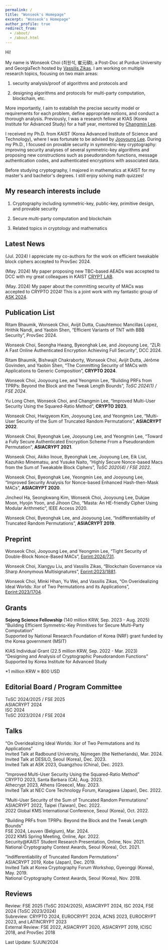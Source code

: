 ```yaml
---
permalink: /
title: "Wonseok's Homepage"
excerpt: "Wonseok's Homepage"
author_profile: true
redirect_from: 
  - /about/
  - /about.html
---
```


Hi!

My name is Wonseok Choi (최원석, 崔元碩), a Post-Doc at Purdue University and GeorgiaTech hosted by [Vassilis Zikas](https://www.cs.purdue.edu/homes/vzikas/). I am working on multiple research topics, focusing on two main areas: 
1. security analysis/proof of algorithms and protocols and 

1. designing algorithms and protocols for multi-party computation, blockchain, etc.

More importantly, I aim to establish the precise security model or requirements for each problem, define appropriate notions, and conduct a thorough analysis.
Previously, I was a research fellow at KIAS (Korea Institute for Advanced Study) for a half year, mentored by [Changmin Lee](https://scholar.google.com/citations?user=jTcNS8cAAAAJ&hl=en).

I received my Ph.D. from KAIST (Korea Advanced Institute of Science and Technology), where I was fortunate to be advised by [Jooyoung Lee](https://sites.google.com/view/cryptlab/home). During my Ph.D., I focused on provable security in symmetric-key cryptography: improving security analyses of several symmetric-key algorithms and proposing new constructions such as pseudorandom functions, message authentication codes, and authenticated encryptions with associated data.

Before studying cryptography, I majored in mathematics at KAIST for my master's and bachelor's degrees. I still enjoy solving math quizzes!


My research interests include 
------
1. Cryptography including symmetric-key, public-key, primitive design, and provable security

1. Secure multi-party computation and blockchain
   
1. Related topics in cryptology and mathematics



Latest News
------

(Jul. 2024) I appreciate my co-authors for the work on efficient tweakable block ciphers accepted to ProvSec 2024.

(May. 2024) My paper proposing new TBC-based AEADs was accepted to DCC with my great colleagues in KAIST [CRYPT LAB](https://sites.google.com/view/cryptlab/home).

(May. 2024) My paper about the committing security of MACs was accepted to CRYPTO 2024! This is a joint work with my fantastic group of [ASK 2024](https://askworkshop.github.io/ask2023/).




<!---
(Apr. 2024)	I visited the University of Cincinnati during the third week of this month to collaborate with [Seungki Kim](https://sites.google.com/view/seungki/).

(Mar. 2024)	I talked at [Digital Security Group, Radboud University](https://www.ru.nl/dis/) and [FSE 2024](https://fse.iacr.org/2024/) about building PRFs from TPRPs.

(Jan. 2024)	My paper on constructing PRFs from tweakable PRPs was accepted to *ToSC 2024(1) / FSE 2024*.

(Dec. 2023) I talked at [ASK 2024](https://askworkshop.github.io/ask2023/) and [DESILO](https://desilo.ai/?lng=en) about fine-tuning overidealized ideal worlds. 

(Oct. 2023)	Win a **First Prize** from the National Cryptography Contest (Korea) with [Minki](https://hhanmk.github.io/), Yu, and Vassilis!

(Jun. 2023)	Proud to be a recipient of the **Sejong Science Fellowship**, one of the most prestigious fellowships in Korea.

(Jun. 2023)	My paper on a new technique to prove multi-user security was accepted to **CRYPTO 2023**.
-->

Publication List
-----
Ritam Bhaumik, Wonseok Choi, Avijit Dutta, Cuauhtemoc Mancillas Lopez, Hrithik Nandi, and Yaobin Shen, “Efficient Variants of TNT with BBB Security”, ProvSec 2024.

Wonseok Choi, Seongha Hwang, Byeonghak Lee, and Jooyoung Lee, “ZLR: A Fast Online Authenticated Encryption Achieving Full Security”, DCC 2024.

Ritam Bhaumik, Bishwajit Chakraborty, Wonseok Choi, Avijit Dutta, Jérôme Govinden, and Yaobin Shen, “The Committing Security of MACs with Applications to Generic Composition”, **CRYPTO 2024**.

Wonseok Choi, Jooyoung Lee, and Yeongmin Lee, “Building PRFs from TPRPs: Beyond the Block and the Tweak Length Bounds”, *ToSC 2024(1) / FSE 2024*.

Yu Long Chen, Wonseok Choi, and Changmin Lee, “Improved Multi-User Security Using the Squared-Ratio Method”, **CRYPTO 2023**.

Wonseok Choi, Hwigyeom Kim, Jooyoung Lee, and Yeongmin Lee, “Multi-User Security of the Sum of Truncated Random Permutations”, **ASIACRYPT 2022**.

Wonseok Choi, Byeonghak Lee, Jooyoung Lee, and Yeongmin Lee, “Toward a Fully Secure Authenticated Encryption Scheme From a Pseudorandom Permutation”, **ASIACRYPT 2021**.

Wonseok Choi, Akiko Inoue, Byeonghak Lee, Jooyoung Lee, Eik List, Kazuhiko Minematsu, and Yusuke Naito, “Highly Secure Nonce-based Macs from the Sum of Tweakable Block Ciphers”, *ToSC 2020(4) / FSE 2022*.

Wonseok Choi, Byeonghak Lee, Yeongmin Lee, and Jooyoung Lee, “Improved Security Analysis for Nonce-based Enhanced Hash-then-Mask MACs”, **ASIACRYPT 2020**.

Jincheol Ha, Seongkwang Kim, Wonseok Choi, Jooyoung Lee, Dukjae Moon, Hyojin Yoon, and Jihoon Cho, “Masta: An HE-friendly Cipher Using Modular Arithmetic”, IEEE Access 2020.

Wonseok Choi, Byeonghak Lee, and Jooyoung Lee, “Indifferentiability of Truncated Random Permutations”, **ASIACRYPT 2019**.


Preprint
-----
Wonseok Choi, Jooyoung Lee, and Yeongmin Lee, “Tight Security of Double-Block Nonce-Based MACs”, [Eprint:2024/731](https://eprint.iacr.org/2024/731).

Wonseok Choi, Xiangyu Liu, and Vassilis Zikas, “Blockchain Governance via Sharp Anonymous Multisignatures”, [Eprint:2023/1881](https://eprint.iacr.org/2023/1881).

Wonseok Choi, Minki Hhan, Yu Wei, and Vassilis Zikas, “On Overidealizing Ideal Worlds: Xor of Two Permutations and its Applications”, [Eprint:2023/1704](https://eprint.iacr.org/2023/1704).


Grants
-----
**Sejong Science Fellowship** (140 million KRW, Sep. 2023 - Aug. 2025)\
“Building Efficient Symmetric-Key Primitives for Secure Multi-Party Computation”\
Supported by National Research Foundation of Korea (NRF) grant funded by the Korea government (MSIT)

KIAS Individual Grant (22.5 million KRW, Sep. 2022 - Mar. 2023)\
“Designing and Analysis of Cryptographic Pseudorandom Functions”\
Supported by Korea Institute for Advanced Study

*1 million KRW ≈ 800 USD


Editorial Board / Program Committee
-----
ToSC 2024/2025 / FSE 2025\
ASIACRYPT 2024\
ISC 2024\
ToSC 2023/2024 / FSE 2024


Talks
-----
“On Overidealizing Ideal Worlds: Xor of Two Permutations and its Applications”\
Invited Talk at Radbound University, Nijmegen (the Netherlands), Mar. 2024.\
Invited Talk at DESILO, Seoul (Korea), Dec. 2023.\
Invited Talk at ASK 2023, Guangzhou (China), Dec. 2023.

“Improved Multi-User Security Using the Squared-Ratio Method”\
CRYPTO 2023, Santa Barbara (CA), Aug. 2023.\
Athecrypt 2023, Athens (Greece), May. 2023.\
Invited Talk at NEC Core Technology Forum, Kanagawa (Japan), Dec. 2022.

“Multi-User Security of the Sum of Truncated Random Permutations”\
ASIACRYPT 2022, Taipei (Taiwan), Dec. 2022.\
2022 Global KMS International Conference, Seoul (Korea), Oct. 2022.

“Building PRFs from TPRPs: Beyond the Block and the Tweak Length Bounds”\
FSE 2024, Leuven (Belgium), Mar. 2024.\
2022 KMS Spring Meeting, Online, Apr. 2022.\
Security@KAIST Student Research Presentation, Online, Nov. 2021.\
National Cryptography Contest Awards, Seoul (Korea), Oct. 2021.

“Indifferentiability of Truncated Random Permutations”\
ASIACRYPT 2019, Kobe (Japan), Dec. 2019.\
Invited Talk at Korea Cryptography Forum Workshop, Gyeonggi (Korea), May. 2019.\
National Cryptography Contest Awards, Seoul (Korea), Nov. 2018.


Reviews
-----
Review: FSE 2025 (ToSC 2024/2025), ASIACRYPT 2024, ISC 2024, FSE 2024 (ToSC 2023/2024)\
Subreview: CRYPTO 2024, EUROCRYPT 2024, ACNS 2023, EUROCRYPT 2023, and LATINCRYPT 2023\
External Review: FSE 2022, ASIACRYPT 2020, ASIACRYPT 2019, ICISC 2018, and ProvSec 2018



Last Update: 5/JUN/2024

